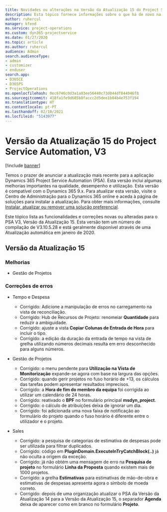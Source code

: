 ```yaml
---
title: Novidades ou alterações na Versão da Atualização 15 do Project Service Automation, V3
description: Esta tópico fornece informações sobre o que há de novo na Versão da Atualização 15 do Project Service Automation, V3.
author: ruhercul
manager: kfend
ms.service: project-operations
ms.custom: dyn365-projectservice
ms.date: 01/27/2020
ms.topic: article
ms.author: ruhercul
audience: Admin
search.audienceType:
- admin
- customizer
- enduser
search.app:
- D365CE
- D365PS
- ProjectOperations
ms.openlocfilehash: 0ec6746c0d3a1a03ee56440c73d044df844046f8
ms.sourcegitcommit: 418fa1fe9d605b8faccc2d5dee1b04b4e753f194
ms.translationtype: HT
ms.contentlocale: pt-PT
ms.lasthandoff: 02/10/2021
ms.locfileid: "5143977"
---
```

# <a name="project-service-automation-update-release-15-v3"></a>Versão da Atualização 15 do Project Service Automation, V3

[!include [banner](../includes/psa-now-project-operations.md)]

Temos o prazer de anunciar a atualização mais recente para a aplicação Dynamics 365 Project Service Automation (PSA). Esta versão inclui algumas melhorias importantes na qualidade, desempenho e utilização. Esta versão é compatível com o Dynamics 365 9.x. Para atualizar esta versão, visite o Centro de Administração para o Dynamics 365 online e aceda à página de soluções para instalar a atualização. Para obter mais informações, consulte [Instalar, atualizar ou remover uma solução preferencial](https://docs.microsoft.com/power-platform/admin/install-remove-preferred-solution).

Este tópico lista as funcionalidades e correções novas ou alteradas para o PSA V3, Versão da Atualização 15. Esta versão tem um número de compilação de V3.10.5.28 e está geralmente disponível através de uma Atualização automática em janeiro de 2020.

## <a name="update-release-15"></a>Versão da Atualização 15 

### <a name="enhancements"></a>Melhorias

- Gestão de Projetos

### <a name="bug-fixes"></a>Correções de erros

- Tempo e Despesa

  - Corrigido: Adicione a manipulação de erros no carregamento na vista de reconciliação.
  - Corrigido: Hub de Recursos de Projeto: renomeiar **Quantidade** para reduzir a ambiguidade.
  - Corrigido: ajuste a vista **Copiar Colunas de Entrada de Hora** para incluir o tipo.
  - Corrigido: a edição da duração da entrada de tempo na vista de grelha utilizando números decimais resulta em erro desconhecido para alguns números.

- Gestão de Projetos

  - Corrigido: o menu pendente para **Utilização na Vista de Monitorização** expande-se agora com base na largura das opções.
  - Corrigido: quando gerir projetos no fuso horário de +13, os cálculos das tarefas podem apresentar resultados imprecisos.
  - Corrigido: a **Hora de fim do membro da equipa** foi corrigida ao utilizar um calendário de 24 horas.
  - Corrigido: reativado o **BPF** no formulário principal **msdyn_project**.
  - Corrigido: o cálculo de atribuições deixa de ignorar um dia.
  - Corrigido: foi adicionada uma nova faixa de notificação ao formulário do projeto quando o fuso horário é diferente entre o utilizador e o projeto.

- Sales

  - Corrigido: a pesquisa de categorias de estimativa de despesas pode ser utilizada para filtrar duplicados.
  - Corrigido: código em **PluginDomain.ExecuteInTryCatchBlock(..)** já não oculta a origem da exceção.
  - Corrigido: já não obtém uma mensagem de erro na **Pesquisa de projeto** no formulário **Linha da Proposta** quando existem mais de 1000 projetos.
  - Corrigido: a grelha **Estimativas** para estimativas de mão-de-obra e estimativas de despesas apresenta agora o símbolo de moeda correto.
  - Corrigido: depois de uma organização atualizar o PSA da Versão da Atualização 14 para a Versão da Atualização 15, o separador **Agenda** deixa de aparecer como em branco no formulário **Projeto**.
